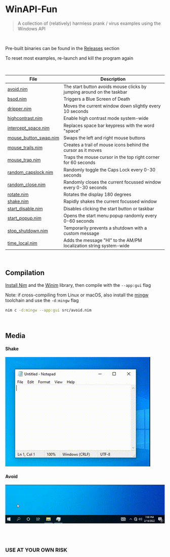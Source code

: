 # WinAPI-Fun
> A collection of (relatively) harmless prank / virus examples using the Windows API

<br>

Pre-built binaries can be found in the [Releases](../../releases) section

To reset most examples, re-launch and kill the program again

<br>

| File                                               | Description                                                           |
| -------------------------------------------------- | --------------------------------------------------------------------- |
| [avoid.nim](src/avoid.nim)                         | The start button avoids mouse clicks by jumping around on the taskbar |
| [bsod.nim](src/bsod.nim)                           | Triggers a Blue Screen of Death                                       |
| [dripper.nim](src/dripper.nim)                     | Moves the current window down slightly every 10 seconds               |
| [highcontrast.nim](src/highcontrast.nim)           | Enable high contrast mode system-wide                                 |
| [intercept_space.nim](src/intercept_space.nim)     | Replaces space bar keypress with the word "space"                     |
| [mouse_button_swap.nim](src/mouse_button_swap.nim) | Swaps the left and right mouse buttons                                |
| [mouse_trails.nim](src/mouse_trails.nim)           | Creates a trail of mouse icons behind the cursor as it moves          |
| [mouse_trap.nim](src/mouse_trap.nim)               | Traps the mouse cursor in the top right corner for 60 seconds         |
| [random_capslock.nim](src/random_capslock.nim)     | Randomly toggle the Caps Lock every 0-30 seconds                      |
| [random_close.nim](src/random_close.nim)           | Randomly closes the current focussed window every 0-30 seconds        |
| [rotate.nim](src/rotate.nim)                       | Rotates the display 180 degrees                                       |
| [shake.nim](src/shake.nim)                         | Rapidly shakes the current focussed window                            |
| [start_disable.nim](src/start_disable.nim)         | Disables clicking the start button or taskbar                         |
| [start_popup.nim](src/start_popup.nim)             | Opens the start menu popup randomly every 0-60 seconds                |
| [stop_shutdown.nim](src/stop_shutdown.nim)         | Temporarily prevents a shutdown with a custom message                 |
| [time_local.nim](src/time_local.nim)               | Adds the message "HI" to the AM/PM localization string system-wide    |

<br>

## Compilation
[Install Nim](https://nim-lang.org/install_unix.html) and the [Winim](https://github.com/khchen/winim) library, then compile with the `--app:gui` flag

Note: if cross-compiling from Linux or macOS, also install the [mingw](https://www.mingw-w64.org/) toolchain and use the `-d:mingw` flag

```sh
nim c -d:mingw --app:gui src/avoid.nim
```

<br>

## Media

#### Shake

<img src="res/shake.gif"/>

<br>

#### Avoid

<img src="res/avoid.gif"/>

<br> <br>

### USE AT YOUR OWN RISK

